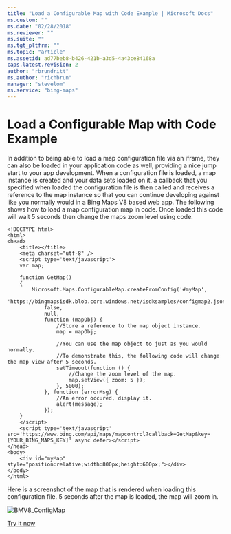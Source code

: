 ```yaml
---
title: "Load a Configurable Map with Code Example | Microsoft Docs"
ms.custom: ""
ms.date: "02/28/2018"
ms.reviewer: ""
ms.suite: ""
ms.tgt_pltfrm: ""
ms.topic: "article"
ms.assetid: ad77beb8-b426-421b-a3d5-4a43ce84168a
caps.latest.revision: 2
author: "rbrundritt"
ms.author: "richbrun"
manager: "stevelom"
ms.service: "bing-maps"
---
```

# Load a Configurable Map with Code Example
In addition to being able to load a map configuration file via an iframe, they can also be loaded in your application code as well, providing a nice jump start to your app development. When a configuration file is loaded, a map instance is created and your data sets loaded on it, a callback that you specified when loaded the configuration file is then called and receives a reference to the map instance so that you can continue developing against like you normally would in a Bing Maps V8 based web app. The following shows how to load a map configuration map in code. Once loaded this code will wait 5 seconds then change the maps zoom level using code.

```
<!DOCTYPE html>
<html>
<head>
    <title></title>
    <meta charset="utf-8" />
    <script type='text/javascript'>
    var map;

    function GetMap()
    {
        Microsoft.Maps.ConfigurableMap.createFromConfig('#myMap',
            'https://bingmapsisdk.blob.core.windows.net/isdksamples/configmap2.json',
            false,
            null, 
            function (mapObj) {
                //Store a reference to the map object instance.
                map = mapObj;

                //You can use the map object to just as you would normally.
                //To demonstrate this, the following code will change the map view after 5 seconds.
                setTimeout(function () {
                    //Change the zoom level of the map.
                    map.setView({ zoom: 5 });
                }, 5000);
            }, function (errorMsg) {
                //An error occured, display it.
                alert(message);
            });
    }
    </script>
    <script type='text/javascript' src='https://www.bing.com/api/maps/mapcontrol?callback=GetMap&key=[YOUR_BING_MAPS_KEY]' async defer></script>
</head>
<body>
    <div id="myMap" style="position:relative;width:800px;height:600px;"></div>
</body>
</html>
```

Here is a screenshot of the map that is rendered when loading this configuration file. 5 seconds after the map is loaded, the map will zoom in.

![BMV8_ConfigMap](..//media/bmv8-configmap.PNG)

[Try it now](http://bingmapsv8samples.azurewebsites.net/#Load%20a%20Configurable%20Map%20with%20Code)
